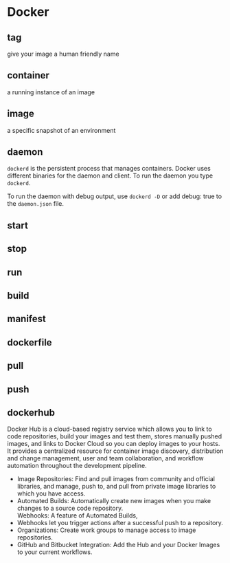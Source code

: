 # Docker

## tag
give your image a human friendly name

## container
a running instance of an image

## image
a specific snapshot of an environment

## daemon

`dockerd` is the persistent process that manages containers. Docker uses
different binaries for the daemon and client. To run the daemon you type
`dockerd`.

To run the daemon with debug output, use `dockerd -D` or add debug: true to the
`daemon.json` file.

## start

## stop

## run

## build

## manifest

## dockerfile

## pull

## push

## dockerhub

Docker Hub is a cloud-based registry service which allows you to link to code
repositories, build your images and test them, stores manually pushed images,
and links to Docker Cloud so you can deploy images to your hosts. It provides a
centralized resource for container image discovery, distribution and change
management, user and team collaboration, and workflow automation throughout the
development pipeline.

* Image Repositories: Find and pull images from community and official libraries,
and manage, push to, and pull from private image libraries to which you have
access.  
* Automated Builds: Automatically create new images when you make
changes to a source code repository.  
Webhooks: A feature of Automated Builds,
* Webhooks let you trigger actions after a successful push to a repository.
* Organizations: Create work groups to manage access to image repositories.
* GitHub and Bitbucket Integration: Add the Hub and your Docker Images to your
current workflows.
